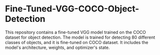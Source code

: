 # Fine-Tuned-VGG-COCO-Object-Detection
This repository contains a fine-tuned VGG model trained on the COCO dataset for object detection. The model is trained for detecting 80 different classes of objects, and it is fine-tuned on COCO dataset. It includes the model's architecture, weights, and optimizer's state.
